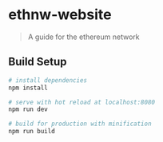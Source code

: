 # ethnw-website

> A guide for the ethereum network

## Build Setup

``` bash
# install dependencies
npm install

# serve with hot reload at localhost:8080
npm run dev

# build for production with minification
npm run build
```
